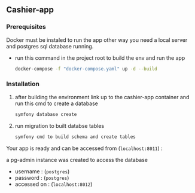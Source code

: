 ## Cashier-app



### Prerequisites

Docker must be instaled to run the app other way you need a local server and postgres sql database running.
* run this command in the project root to build the env and run the app
  ```bash
  docker-compose -f "docker-compose.yaml" up -d --build
  ```

### Installation

1. after building the environment link up to the cashier-app container and run this cmd to create a database
   ```bash
   symfony database create
   ```
2. run migration to built databse tables
   ```bash
   symfony cmd to build schema and create tables
   ```


Your app is ready and can be accessed from (` localhost:8011 `) :

a pg-admin instance was created to access the database
 
 - username     : (` postgres `)
 - password     : (` postgres `)
 - accessed on  : (` localhost:8012 `)
 
